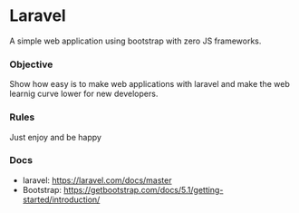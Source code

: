 # Laravel
 
A simple web application using bootstrap with zero JS frameworks.

### Objective

Show how easy is to make web applications with laravel and make the web learnig curve lower for new developers.

### Rules

Just enjoy and be happy

### Docs

- laravel: https://laravel.com/docs/master
- Bootstrap: https://getbootstrap.com/docs/5.1/getting-started/introduction/
